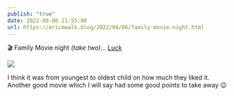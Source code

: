 ```yaml
---
publish: "true"
date: 2022-08-06 21:55:00
url: https://ericmwalk.blog/2022/08/06/family-movie-night.html
---
```

🎬 Family Movie night *(take two)*… [Luck](https://imdb.com/title/tt7214954/)

![](https://ericmwalk.blog/uploads/2022/447b99f677.jpg)

I think it was from youngest to oldest child on how much they liked it. Another good movie which I will say had some good points to take away 😉